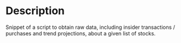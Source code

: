 # Description
Snippet of a script to obtain raw data, including insider transactions / purchases and trend projections, about a given list of stocks.
